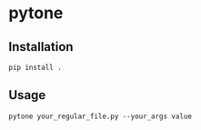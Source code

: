 # pytone

## Installation

`pip install .`

## Usage

`pytone your_regular_file.py --your_args value`